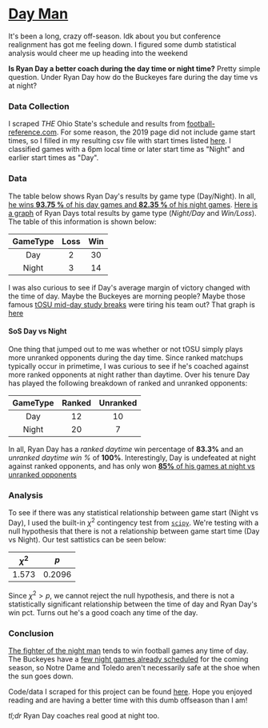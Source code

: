 # [Day Man](https://www.youtube.com/watch?v=VCvr6tzZPTU)

It's been a long, crazy off-season. Idk about you but conference realignment has got me feeling down. I figured some dumb statistical analysis would cheer me up heading into the weekend

**Is Ryan Day a better coach during the day time or night time?**
Pretty simple question. Under Ryan Day how do the Buckeyes fare during the day time vs at night?

### Data Collection
I scraped *THE* Ohio State's schedule and results from [football-reference.com](https://www.sports-reference.com/cfb/schools/ohio-state/2019-schedule.html). For some reason, the 2019 page did not include game start times, so I filled in my resulting csv file with start times listed [here](https://fbschedules.com/2019-ohio-state-football-schedule/). I classified games with a 6pm local time or later start time as "Night" and earlier start times as "Day". 

### Data
The table below shows Ryan Day's results by game type (Day/Night). In all, [he wins **93.75 %** of his day games and **82.35 %** of his night games](https://imgur.com/a/JwLZss3). [Here is a graph](https://imgur.com/a/fUNnVNX) of Ryan Days total results by game type (*Night/Day* and *Win/Loss*). The table of this information is shown below:

GameType | Loss | Win	
:--:|:--:|:--:
Day | 2 | 30
Night | 3 | 14

I was also curious to see if Day's average margin of victory changed with the time of day. Maybe the Buckeyes are morning people? Maybe those famous [tOSU mid-day study breaks](https://images.app.goo.gl/TTwCMPZEJFe5aqJWA) were tiring his team out? That graph is [here](https://imgur.com/a/BoZjYM0)

#### SoS Day vs Night
One thing that jumped out to me was whether or not tOSU simply plays more unranked opponents during the day time. Since ranked matchups typically occur in primetime, I was curious to see if he's coached against more ranked opponents at night rather than daytime. Over his tenure Day has played the following breakdown of ranked and unranked opponents:

GameType | Ranked | Unranked
:--:|:--:|:--:
Day | 12 | 10
Night | 20 | 7

In all, Ryan Day has a *ranked daytime* win percentage of **83.3%** and an *unranked daytime win %* of **100%**. Interestingly, Day is undefeated at night against ranked opponents, and has only won [**85%** of his games at night vs unranked opponents](https://images.app.goo.gl/EbARkJyPFWaQYVMr6)

### Analysis
To see if there was any statistical relationship between game start (Night vs Day), I used the built-in $\chi^2$ contingency test from [`scipy`](https://docs.scipy.org/doc/scipy/reference/generated/scipy.stats.chi2_contingency.html). We're testing with a null hypothesis that there is not a relationship between game start time (Day vs Night). Our test sattistics can be seen below:

$\chi^2$ | $p$ | 
:--:|:--:
1.573 | 0.2096

Since $\chi^2 > p$, we cannot reject the null hypothesis, and there is not a statistically significant relationship between the time of day and Ryan Day's win pct. Turns out he's a good coach any time of the day.

### Conclusion
[The fighter of the night man](https://www.youtube.com/watch?v=VCvr6tzZPTU) tends to win football games any time of day. The Buckeyes have a [few night games already scheduled](https://www.google.com/search?client=safari&rls=en&q=ohio+state+2022+football+schedule&ie=UTF-8&oe=UTF-8&safe=active#sie=t;/m/0fjzsy;6;/m/012hfxch;mt;fp;1;;) for the coming season, so Notre Dame and Toledo aren't necessarily safe at the shoe when the sun goes down. 

Code/data I scraped for this project can be found [here](https://github.com/andrewbowen19/ryanDay). Hope you enjoyed reading and are having a better time with this dumb offseason than I am!


*tl;dr* Ryan Day coaches real good at night too.